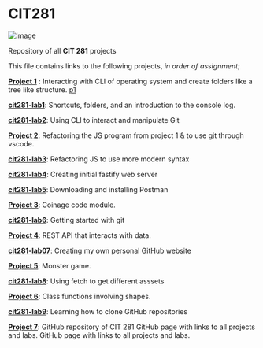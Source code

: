 # CIT281

![image](https://github.com/opyle/CIT281/assets/166080658/d632ac2f-aa0c-46ee-ab89-c7ba54dd742f)

Repository of all **CIT 281** projects 

This file contains links to the following projects, *in order of assignment*;

[**Project 1**](https://github.com/opyle/cit281-p1.git) : Interacting with CLI of operating system and create folders like a tree like structure.  [p1](https://opyle.github.io/cit281-p1/) 

[**cit281-lab1**](https://github.com/opyle/cit281-lab1.git): Shortcuts, folders, and an introduction to the console log.

[**cit281-lab2**](https://github.com/opyle/cit281-lab2.git): Using CLI to interact and manipulate Git 

[**Project 2**](https://github.com/opyle/cit281-p2.git): Refactoring the JS program from project 1 & to use git through vscode. 

[**cit281-lab3**](https://github.com/opyle/cit281-lab3.git): Refactoring JS to use more modern syntax

[**cit281-lab4**](https://github.com/opyle/cit281-lab4.git): Creating initial fastify web server 

[**cit281-lab5**](https://github.com/opyle/cit281-lab5.git): Downloading and installing Postman 

[**Project 3**](https://github.com/opyle/cit281-p3.git): Coinage code module.

[**cit281-lab6**](https://github.com/opyle/cit281-lab6.git): Getting started with git 

[**Project 4**](https://github.com/opyle/cit281-p4.git): REST API that interacts with data. 

[**cit281-lab07**](https://github.com/opyle/cit281-lab07.git): Creating my own personal GitHub website

[**Project 5**](https://github.com/opyle/cit281-p5.git): Monster game.

[**cit281-lab8**](https://github.com/opyle/cit281-lab8.git): Using fetch to get different asssets

[**Project 6**](https://github.com/opyle/cit281-p6.git): Class functions involving shapes.

[**cit281-lab9**](https://github.com/opyle/cit281-lab9.git): Learning how to clone GitHub repositories

[**Project 7**](https://github.com/opyle/cit281-p7.git): GitHub repository of CIT 281 GitHub page with links to all projects and labs. GitHub page with links to all projects and labs.


